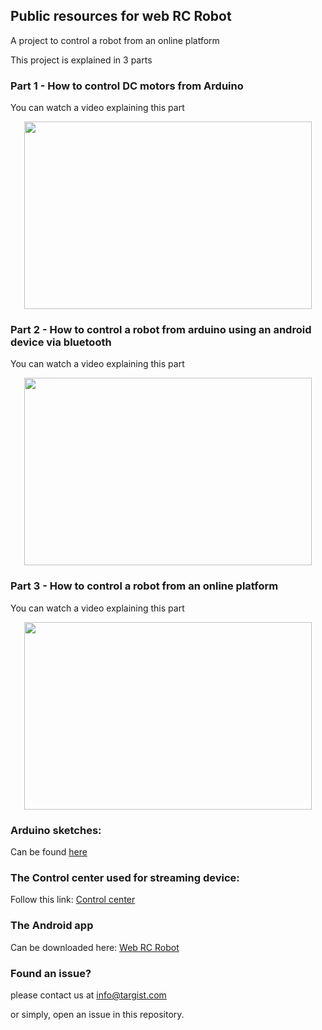 ## Public resources for web RC Robot


A project to control a robot from an online platform

This project is explained in 3 parts

### Part 1 - How to control DC motors from Arduino

You can watch a video explaining this part 
<p align="center">
  <a href="https://www.youtube.com/watch?v=31Jz2U0Rh50">
    <img width="460" height="300" src="https://img.youtube.com/vi/31Jz2U0Rh50/0.jpg">
  </a>
</p>

### Part 2 - How to control a robot from arduino using an android device via bluetooth

You can watch a video explaining this part 
<p align="center">
  <a href="https://www.youtube.com/watch?v=NS6BL6w5csc">
    <img width="460" height="300" src="https://img.youtube.com/vi/NS6BL6w5csc/0.jpg">
  </a>
</p>

### Part 3 - How to control a robot from an online platform

You can watch a video explaining this part 
<p align="center">
  <a href="https://www.youtube.com/watch?v=9u7ZaV_Otio">
    <img width="460" height="300" src="https://img.youtube.com/vi/9u7ZaV_Otio/0.jpg">
  </a>
</p>

### Arduino sketches:
Can be found [here](sketches)

### The Control center used for streaming device:
Follow this link: [Control center](https://www.targist.com/projects/control-center)

### The Android app
Can be downloaded here: 
[Web RC Robot](https://play.google.com/store/apps/details?id=com.targist.robot.pathfollower)

### Found an issue?
please contact us at
info@targist.com

or simply, open an issue in this repository.
